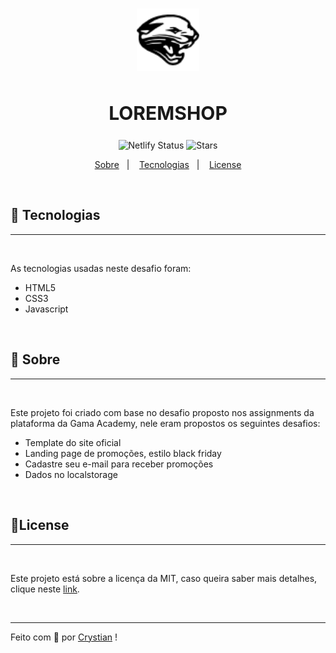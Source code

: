 <h1 align='center'>
    <img alt='Logo da Loremshop' src='images/logo.png' width='100px'>
</h1>

<h2 align='center' style='font-weight: 700;font-size: 30px'>LOREMSHOP</h2>
<p align='center'>
<img src="https://api.netlify.com/api/v1/badges/44eb1098-3717-4873-abe4-d770a06e8d6b/deploy-status" alt="Netlify Status">

<img src="https://img.shields.io/github/stars/CrysLef/challenge-hc?label=stars&message=MIT&color=d2dae2&labelColor=0be881" alt="Stars">
</p>

<p align="center">
  <a href="#-sobre">Sobre</a>&nbsp;&nbsp;&nbsp;|&nbsp;&nbsp;&nbsp;
  <a href="#-tecnologias">Tecnologias</a>&nbsp;&nbsp;&nbsp;|&nbsp;&nbsp;&nbsp;
  <a href="#-license">License</a>
</p>

<br >

## 🚀 Tecnologias
---
<br >

As tecnologias usadas neste desafio foram:

- HTML5
- CSS3
- Javascript

<br >

## 👀 Sobre

----
<br >

Este projeto foi criado com base no desafio proposto nos assignments da plataforma da Gama Academy, nele eram propostos os seguintes desafios:

- Template do site oficial 
- Landing page de promoções, estilo black friday
- Cadastre seu e-mail para receber promoções 
- Dados no localstorage


<br >

## 📝License

-----
<br >

Este projeto está sobre a licença da MIT, caso queira saber mais detalhes, clique neste [link]().


<br >

---

Feito com 💚 por [Crystian](https://github.com/CrysLef) !